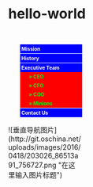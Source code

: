 # hello-world
<!DOCTYPE html PUBLIC "-//W3C//DTD XHTML 1.0 Transitional//EN" "http://www.w3.org/TR/xhtml1/DTD/xhtml1-transitional.dtd">
<html xmlns="http://www.w3.org/1999/xhtml">
<head>
<meta http-equiv="Content-Type" content="text/html; charset=utf-8" />
<title>垂直导航</title>
<style type="text/css">
body{ font:"Microsoft YaHei UI", "Microsoft YaHei UI Light", "微软雅黑";}
#nav{ width:150px; float:left; margin-top:12px; margin-right:18px;}
#nav a{ text-decoration:none;}
#nav ul{ list-style:none}
#nav li{ border-bottom: 1px solid #FFF}
#nav ul ul{ margin:0px; padding:0px;}
#nav ul ul li{ border-bottom:none;}
#nav ul li a:link,#nav ul li a:visited{ font-size:10px; font-weight:bolder; display:block; padding:3px 0px 3px 3px; background-color:#00F; color:#FFF;}
#nav ul li a:hover, #nav ul li a:active{ font-size:10px; font-weight:bolder; display:block; padding:3px 0px 3px 3px; background-color:#666; color:#000;}
#nav ul ul li a:link,#nav ul ul li a:visited{ font-size:10px; font-weight:bolder; display:block; padding:3px 0px 3px 18px; background-color:#F00; color:#0F0;}
#nav ul ul li a:hover, #nav ul ul li a:active{ font-size:10px; font-weight:bolder; display:block; padding:3px 0px 3px 18px; background-color:#F0F; color:#0FF;}
</style>
</head>

<body>
<div id="nav">
<ul>
<li><a href="#">Mission</a></li>
<li><a href="#">History</a></li>
<li><a href="#">Executive Team</a>
<ul>
<li><a href="#">&raquo; CEO</a></li>
<li><a href="#">&raquo; CFO</a></li>
<li><a href="#">&raquo; COO</a></li>
<li><a href="#">&raquo; Minions</a></li>
</ul></li>
<li><a href="#">Contact Us</a></li>
</ul>
</body>
</html>
![垂直导航图片](http://git.oschina.net/uploads/images/2016/0418/203026_86513a91_756727.png "在这里输入图片标题")
